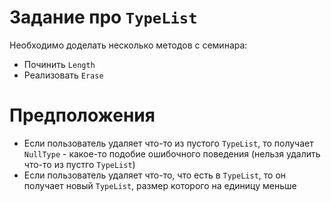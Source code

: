 # Задание про `TypeList`

Необходимо доделать несколько методов с семинара:
* Починить `Length`
* Реализовать `Erase`

# Предположения

* Если пользователь удаляет что-то из пустого `TypeList`,
то получает `NullType` - какое-то подобие ошибочного поведения
(нельзя удалить что-то из пустго `TypeList`)
* Если пользователь удаляет что-то, что есть в `TypeList`,
то он получает новый `TypeList`, размер которого на единицу меньше
